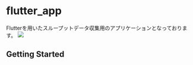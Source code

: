 # flutter_app
Flutterを用いたスループットデータ収集用のアプリケーションとなっております。
<img src="***https://github.com/sanoyuuto/sano_flutter/blob/master/screen1.jpg***" width="***32000px***">


## Getting Started
